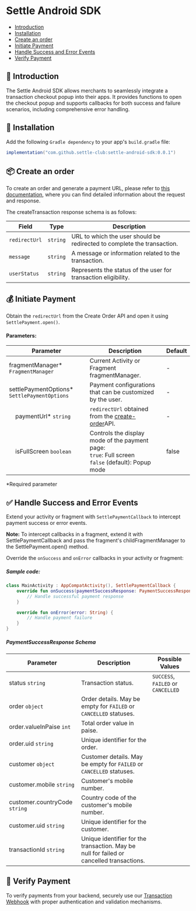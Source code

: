 # Settle Android SDK

- [Introduction](#-introduction)
- [Installation](#-installation)
- [Create an order](#-create-an-order)
- [Initiate Payment](#-initiate-payment)
- [Handle Success and Error Events](#-handle-success-and-error-events)
- [Verify Payment](#-verify-payment)

## 👋 Introduction

The Settle Android SDK allows merchants to seamlessly integrate a transaction checkout popup into
their apps. It provides functions to open the checkout popup and supports callbacks for both success
and failure scenarios, including comprehensive error handling.

## 🎉 Installation

Add the following `Gradle dependency` to your app's `build.gradle` file:

   ```gradle
   implementation("com.github.settle-club:settle-android-sdk:0.0.1")
   ```

## 📦 Create an order

To create an order and generate a payment URL, please refer
to [this documentation](https://merchant.settle.club/help/docs/developer-guide/api-reference/customer/createTransaction),
where you can find detailed information about the request and response.

The createTransaction response schema is as follows:

| Field         | Type     | Description                                                             |
|---------------|----------|-------------------------------------------------------------------------|
| `redirectUrl` | `string` | URL to which the user should be redirected to complete the transaction. |
| `message`     | `string` | A message or information related to the transaction.                    |
| `userStatus`  | `string` | Represents the status of the user for transaction eligibility.          

## 💰 Initiate Payment

Obtain the `redirectUrl` from the Create Order API and open it using `SettlePayment.open()`.

#### Parameters:

| Parameter                                    | Description                                                                                                | Default |
|----------------------------------------------|------------------------------------------------------------------------------------------------------------|---------|
| fragmentManager*   `FragmentManager`         | Current Activity or Fragment fragmentManager.                                                              | -       |
| settlePaymentOptions* `SettlePaymentOptions` | Payment configurations that can be customized by the user.                                                 | -       |
| &nbsp;&nbsp;&nbsp; paymentUrl* `string`      | `redirectUrl` obtained from the [create-order](#create-an-order)API.                                       | -       |
| &nbsp;&nbsp;&nbsp; isFullScreen `boolean`    | Controls the display mode of the payment page:<br />`true`: Full screen<br />`false` (default): Popup mode | false   |

*Required parameter

## ✅ Handle Success and Error Events

Extend your activity or fragment with `SettlePaymentCallback` to intercept payment success or error
events.

**Note:** To intercept callbacks in a fragment, extend it with SettlePaymentCallback and pass the
fragment's childFragmentManager to the SettlePayment.open() method.

Override the `onSuccess` and `onError` callbacks in your activity or fragment:

##### Sample code:

```Kotlin
class MainActivity : AppCompatActivity(), SettlePaymentCallback {
    override fun onSuccess(paymentSuccessResponse: PaymentSuccessResponse) {
        // Handle successful payment response
    }

    override fun onError(error: String) {
        // Handle payment failure
    }
}
```

##### PaymentSuccessResponse Schema

| Parameter                     | Description                                                                              | Possible Values                    |
|-------------------------------|------------------------------------------------------------------------------------------|------------------------------------|
| status `string`               | Transaction status.                                                                      | `SUCCESS`, `FAILED` or `CANCELLED` |
| order `object`                | Order details. May be empty for `FAILED` or `CANCELLED` statuses.                        |                                    |
| order.valueInPaise `int`      | Total order value in paise.                                                              |                                    |
| order.uid `string`            | Unique identifier for the order.                                                         |                                    |
| customer `object`             | Customer details. May be empty for `FAILED` or `CANCELLED` statuses.                     |                                    |
| customer.mobile `string`      | Customer's mobile number.                                                                |                                    |
| customer.countryCode `string` | Country code of the customer's mobile number.                                            |                                    |
| customer.uid `string`         | Unique identifier for the customer.                                                      |                                    |
| transactionId `string`        | Unique identifier for the transaction. May be null for failed or cancelled transactions. |                                    |

## 💸 Verify Payment

To verify payments from your backend, securely use
our [Transaction Webhook](https://merchant.settle.club/help/docs/developer-guide/webhooks/events/transaction) with
proper authentication and validation mechanisms.

